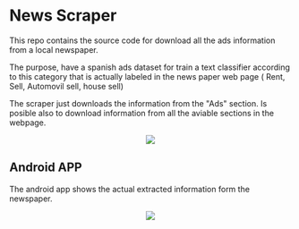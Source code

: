 # News Scraper

This repo contains the source code for download all the ads information from a local newspaper. 

The purpose, have a spanish ads dataset for train a text classifier according to this category that is actually labeled in the news paper web page ( Rent, Sell, Automovil sell, house sell)

The scraper just downloads the information from the "Ads" section.
Is posible also to download information from all the aviable sections in the webpage.


<div style="text-align:center"><img src ="https://github.com/stanlee321/web_scraping/tree/master/images/newspaper.png" /></div>





## Android APP

The android app shows the actual extracted information form the newspaper. 

<div style="text-align:center"><img src ="https://github.com/stanlee321/web_scraping/tree/master/images/android.png" /></div>